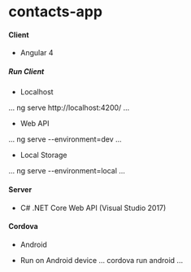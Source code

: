 # contacts-app


#### Client 
- Angular 4

##### Run Client

* Localhost

...
ng serve
http://localhost:4200/
...

* Web API

...
ng serve --environment=dev
...

* Local Storage

...
ng serve --environment=local
...

#### Server 
- C# .NET Core Web API (Visual Studio 2017)

#### Cordova 
- Android

* Run on Android device
...
cordova run android
...

